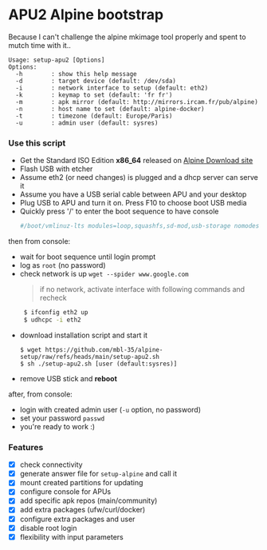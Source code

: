 # APU2 Alpine bootstrap

Because I can't challenge the alpine mkimage tool properly and spent to mutch time with it..

```
Usage: setup-apu2 [Options]
Options:
  -h        : show this help message
  -d        : target device (default: /dev/sda)
  -i        : network interface to setup (default: eth2)
  -k        : keymap to set (default: 'fr fr')
  -m        : apk mirror (default: http://mirrors.ircam.fr/pub/alpine)
  -n        : host name to set (default: alpine-docker)
  -t        : timezone (default: Europe/Paris)
  -u        : admin user (default: sysres)
```
### Use this script
- Get the Standard ISO Edition **x86_64** released on [Alpine Download site](https://www.alpinelinux.org/downloads/)
- Flash USB with etcher
- Assume eth2 (or need changes) is plugged and a dhcp server can serve it
- Assume you have a USB serial cable between APU and your desktop
- Plug USB to APU and turn it on. Press F10 to choose boot USB media
- Quickly press '/' to enter the boot sequence to have console
  ```sh
  #/boot/vmlinuz-lts modules=loop,squashfs,sd-mod,usb-storage nomodeset console=ttyS0,115200 initrd=/boot/initramfs-lts
  ```

then from console:
- wait for boot sequence until login prompt
- log as `root` (no password)
- check network is up `wget --spider www.google.com`
  > if no network, activate interface with following commands and recheck
    ```sh
     $ ifconfig eth2 up
     $ udhcpc -i eth2
    ```
- download installation script and start it
  ```
  $ wget https://github.com/mbl-35/alpine-setup/raw/refs/heads/main/setup-apu2.sh
  $ sh ./setup-apu2.sh [user (default:sysres)]
  ```
- remove USB stick and **reboot**

after, from console:
- login with created admin user (`-u` option, no password)
- set your password `passwd`
- you're ready to work :)


### Features

- [x] check connectivity
- [x] generate answer file for `setup-alpine` and call it
- [x] mount created partitions for updating
- [x] configure console for APUs
- [x] add specific apk repos (main/community)
- [x] add extra packages (ufw/curl/docker)
- [x] configure extra packages and user
- [x] disable root login
- [x] flexibility with input parameters
